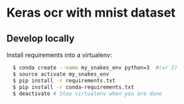 # Keras ocr with mnist dataset


## Develop locally
Install requirements into a virtualenv:

```sh
  $ conda create --name my_snakes_env python=3  #(or 2)
  $ source activate my_snakes_env
  $ pip install -r requirements.txt
  $ pip install -r conda-requirements.txt
  $ deactivate # Stop virtualenv when you are done
```
